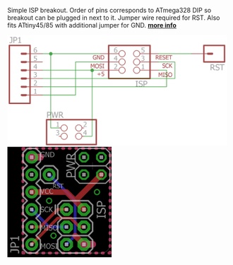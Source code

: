 Simple ISP breakout. Order of pins corresponds to ATmega328 DIP so breakout can be plugged in next to it. Jumper wire required for RST. Also fits ATtiny45/85 with additional jumper for GND.
[**more info**](https://hackaday.io/project/6332-breadboard-widgets/log/19660-isp-breakout)

<img src="ISPbreadboardAdapter_ATmega328compatible.sch.png" alt=".sch" height="250px"><img src="ISPbreadboardAdapter_ATmega328compatible.brd.png" alt=".brd" height="250px">
